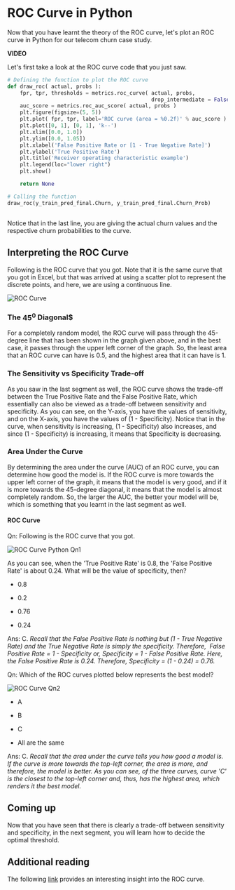# ROC Curve in Python

Now that you have learnt the theory of the ROC curve, let's plot an ROC curve in Python for our telecom churn case study.

**VIDEO**

Let's first take a look at the ROC curve code that you just saw.

```python
# Defining the function to plot the ROC curve
def draw_roc( actual, probs ):
    fpr, tpr, thresholds = metrics.roc_curve( actual, probs,
                                              drop_intermediate = False )
    auc_score = metrics.roc_auc_score( actual, probs )
    plt.figure(figsize=(5, 5))
    plt.plot( fpr, tpr, label='ROC curve (area = %0.2f)' % auc_score )
    plt.plot([0, 1], [0, 1], 'k--')
    plt.xlim([0.0, 1.0])
    plt.ylim([0.0, 1.05])
    plt.xlabel('False Positive Rate or [1 - True Negative Rate]')
    plt.ylabel('True Positive Rate')
    plt.title('Receiver operating characteristic example')
    plt.legend(loc="lower right")
    plt.show()

    return None

# Calling the function
draw_roc(y_train_pred_final.Churn, y_train_pred_final.Churn_Prob)
```

![](data:image/gif;base64,R0lGODlhAQABAPABAP///wAAACH5BAEKAAAALAAAAAABAAEAAAICRAEAOw==)

Notice that in the last line, you are giving the actual churn values and the respective churn probabilities to the curve.

## Interpreting the ROC Curve

Following is the ROC curve that you got. Note that it is the same curve that you got in Excel, but that was arrived at using a scatter plot to represent the discrete points, and here, we are using a continuous line.

![ROC Curve](https://i.ibb.co/s6YZ7TD/ROC-Curve-Python.png)

### The $45^0$ Diagonal$

For a completely random model, the ROC curve will pass through the 45-degree line that has been shown in the graph given above, and in the best case, it passes through the upper left corner of the graph. So, the least area that an ROC curve can have is 0.5, and the highest area that it can have is 1.

### The Sensitivity vs Specificity Trade-off

As you saw in the last segment as well, the ROC curve shows the trade-off between the True Positive Rate and the False Positive Rate, which essentially can also be viewed as a trade-off between sensitivity and specificity. As you can see, on the Y-axis, you have the values of sensitivity, and on the X-axis, you have the values of (1 - Specificity). Notice that in the curve, when sensitivity is increasing, (1 - Specificity) also increases, and since (1 - Specificity) is increasing, it means that Specificity is decreasing. 

### Area Under the Curve

By determining the area under the curve (AUC) of an ROC curve, you can determine how good the model is. If the ROC curve is more towards the upper left corner of the graph, it means that the model is very good, and if it is more towards the 45-degree diagonal, it means that the model is almost completely random. So, the larger the AUC, the better your model will be, which is something that you learnt in the last segment as well.

#### ROC Curve

Qn: Following is the ROC curve that you got.

![ROC Curve Python Qn1](https://i.ibb.co/nnVNrPw/ROC-Curve-Python-Qn1.png)

As you can see, when the 'True Positive Rate' is 0.8, the 'False Positive Rate' is about 0.24. What will be the value of specificity, then?

- 0.8

- 0.2

- 0.76

- 0.24

Ans: C. *Recall that the False Positive Rate is nothing but (1 - True Negative Rate) and the True Negative Rate is simply the specificity. Therefore,  False Positive Rate = 1 - Specificity or, Specificity = 1 - False Positive Rate. Here, the False Positive Rate is 0.24. Therefore, Specificity = (1 - 0.24) = 0.76.*

Qn: Which of the ROC curves plotted below represents the best model?

![ROC Curve Qn2](https://i.ibb.co/bLFKMWQ/ROC-Curve-Qn2.png)

- A

- B

- C

- All are the same

Ans: C. *Recall that the area under the curve tells you how good a model is. If the curve is more towards the top-left corner, the area is more, and therefore, the model is better. As you can see, of the three curves, curve 'C' is the closest to the top-left corner and, thus, has the highest area, which renders it the best model.*

## Coming up

Now that you have seen that there is clearly a trade-off between sensitivity and specificity, in the next segment, you will learn how to decide the optimal threshold.

## Additional reading

The following [link](https://towardsdatascience.com/receiver-operating-characteristic-curves-demystified-in-python-bd531a4364d0) provides an interesting insight into the ROC curve.